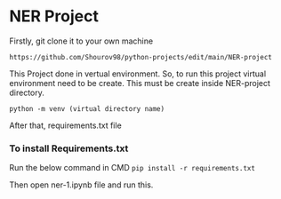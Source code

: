 # NER Project 
Firstly, git clone it to your own machine

`https://github.com/Shourov98/python-projects/edit/main/NER-project`

This Project done in vertual environment. So, to run this project virtual environment need to be create. This must be create inside NER-project directory.

`python -m venv (virtual directory name)`

After that, requirements.txt file

### To install Requirements.txt
Run the below command in CMD
`pip install -r requirements.txt`

Then open ner-1.ipynb file and run this. 

